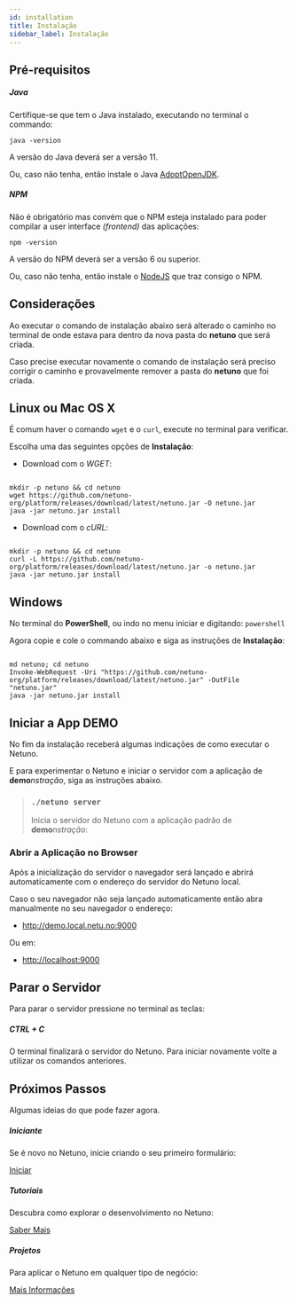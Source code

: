 ```yaml
---
id: installation
title: Instalação
sidebar_label: Instalação
---
```


## Pré-requisitos

##### Java

Certifique-se que tem o Java instalado, executando no terminal o commando:

`java -version`

A versão do Java deverá ser a versão 11.

Ou, caso não tenha, então instale o Java <a href="https://adoptopenjdk.net/" target="_blank">AdoptOpenJDK</a>.

##### NPM

Não é obrigatório mas convém que o NPM esteja instalado para poder compilar a user interface _(frontend)_ das aplicações:

`npm -version`

A versão do NPM deverá ser a versão 6 ou superior.

Ou, caso não tenha, então instale o <a href="https://nodejs.org/" target="_blank">NodeJS</a> que traz consigo o NPM.

## Considerações

Ao executar o comando de instalação abaixo será alterado o caminho no terminal de onde estava para dentro da nova pasta do **netuno** que será criada.

Caso precise executar novamente o comando de instalação será preciso corrigir o caminho e provavelmente remover a pasta do **netuno** que foi criada.

## Linux ou Mac OS X

É comum haver o comando `wget` e o `curl`, execute no terminal para verificar.

Escolha uma das seguintes opções de **Instalação**:

* Download com o *WGET*:

```plaintext

mkdir -p netuno && cd netuno
wget https://github.com/netuno-org/platform/releases/download/latest/netuno.jar -O netuno.jar
java -jar netuno.jar install

```

* Download com o *cURL*:

```plaintext

mkdir -p netuno && cd netuno
curl -L https://github.com/netuno-org/platform/releases/download/latest/netuno.jar -o netuno.jar
java -jar netuno.jar install

```

## Windows

No terminal do **PowerShell**, ou indo no menu iniciar e digitando: `powershell`

Agora copie e cole o commando abaixo e siga as instruções de **Instalação**:

```plaintext

md netuno; cd netuno
Invoke-WebRequest -Uri "https://github.com/netuno-org/platform/releases/download/latest/netuno.jar" -OutFile "netuno.jar"
java -jar netuno.jar install

```

## Iniciar a App DEMO

No fim da instalação receberá algumas indicações de como executar o Netuno.

E para experimentar o Netuno e iniciar o servidor com a aplicação de **demo**_nstração_, siga as instruções abaixo.


> ### `./netuno server`
>
> Inicia o servidor do Netuno com a aplicação padrão de **demo**_nstração_:

### Abrir a Aplicação no Browser

Após a inicialização do servidor o navegador será lançado e abrirá automaticamente com o endereço do servidor do Netuno local.

Caso o seu navegador não seja lançado automaticamente então abra manualmente no seu navegador o endereço:

* <a href="http://demo.local.netu.no:9000" target="_blank">http://demo.local.netu.no:9000</a>

Ou em:

* <a href="http://localhost:9000" target="_blank">http://localhost:9000</a>

## Parar o Servidor

Para parar o servidor pressione no terminal as teclas:

##### CTRL + C

O terminal finalizará o servidor do Netuno. Para iniciar novamente volte a utilizar os comandos anteriores.

## Próximos Passos

Algumas ideias do que pode fazer agora.

##### Iniciante

Se é novo no Netuno, inicie criando o seu primeiro formulário:

<a class="button" href="/docs/pt-PT/academy/start/demonstration/form/">Iniciar</a>

##### Tutoriais

Descubra como explorar o desenvolvimento no Netuno:

<a class="button" href="/docs/pt-PT/library/tutorials/">Saber Mais</a>

##### Projetos

Para aplicar o Netuno em qualquer tipo de negócio: 

<a class="button" href="/docs/pt-PT/business/introduction/">Mais Informações</a>
